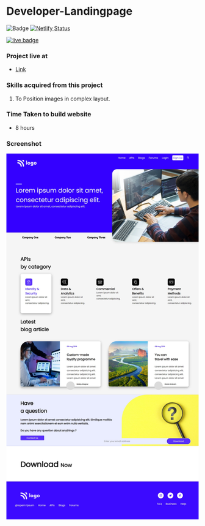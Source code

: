 # Developer-Landingpage

![Badge](https://img.shields.io/badge/Technologies-HTML%2FCSS-brightgreen) [![Netlify Status](https://api.netlify.com/api/v1/badges/cb2305b0-2f5f-4766-bce1-ef1f99d193c5/deploy-status)](https://developer-landingpage-website.netlify.app/)

[![live badge](https://img.shields.io/badge/Status-Live-green)](https://developer-landingpage-website.netlify.app/)

### Project live at
- [Link](https://developer-landingpage-website.netlify.app/)

### Skills acquired from this project
1. To Position images in complex layout.

### Time Taken to build website
- 8 hours

### Screenshot

![Screenshot](9_screenshot.png)

